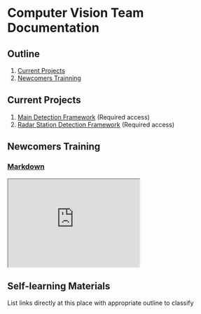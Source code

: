 # Computer Vision Team Documentation

## Outline

1. [Current Projects](#current-projects)
2. [Newcomers Trainning](#newcomers-training)

## Current Projects

1. [Main Detection Framework](https://gitlab.com/robomaster-club/armor-detection) (Required access)
2. [Radar Station Detection Framework](https://gitlab.com/robomaster-club/robot-detection) (Required access)

## Newcomers Training

### [Markdown](./)

<iframe src="https://github.com/adam-p/markdown-here/wiki/Markdown-Cheatsheet#videos" height="200" width="300"></iframe>

## Self-learning Materials

List links directly at this place with appropriate outline to classify 
